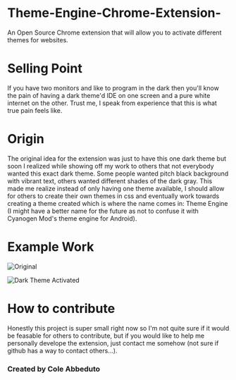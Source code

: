 # Theme-Engine-Chrome-Extension-
An Open Source Chrome extension that will allow you to activate different themes for websites. 

# Selling Point
If you have two monitors and like to program in the dark then you'll know the pain of having a dark theme'd IDE on one screen and a pure white internet on the other. Trust me, I speak from experience that this is what true pain feels like. 

# Origin
The original idea for the extension was just to have this one dark theme but soon I realized while showing off my work to others that not everybody wanted this exact dark theme. Some people wanted pitch black background with vibrant text, others wanted different shades of the dark gray. This made me realize instead of only having one theme available, I should allow for others to create their own themes in css and eventually work towards creating a theme created which is where the name comes in: Theme Engine (I might have a better name for the future as not to confuse it with Cyanogen Mod's theme engine for Android). 

# Example Work
![Original](http://i.imgur.com/tT5LpmG.png)

![Dark Theme Activated](http://i.imgur.com/gLgokes.png)

# How to contribute
Honestly this project is super small right now so I'm not quite sure if it would be feasable for others to contribute, but if you would like to help me personally develope the extension, just contact me somehow (not sure if github has a way to contact others...). 

### Created by Cole Abbeduto
